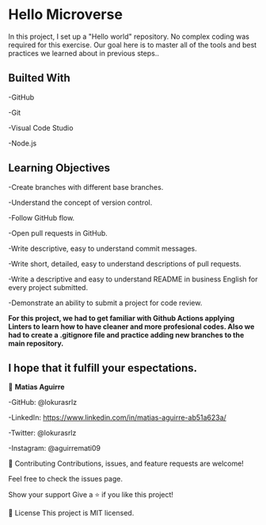 # Hello Microverse

In this project, I set up a "Hello world" repository. No complex coding was required for this exercise. Our goal here is to master all of the tools and best practices we learned about in previous steps..



## Builted With

-GitHub

-Git

-Visual Code Studio

-Node.js




## Learning Objectives

-Create branches with different base branches.

-Understand the concept of version control.

-Follow GitHub flow.

-Open pull requests in GitHub.

-Write descriptive, easy to understand commit messages.

-Write short, detailed, easy to understand descriptions of pull requests.

-Write a descriptive and easy to understand README in business English for every project submitted.

-Demonstrate an ability to submit a project for code review.





**For this project, we had to get familiar with Github Actions applying Linters to learn how to have cleaner and more profesional codes. Also we had to create a .gitignore file and practice adding new branches to the main repository.** 





## I hope that it fulfill your espectations.





👤 **Matias Aguirre**

-GitHub: @lokurasrlz

-LinkedIn: https://www.linkedin.com/in/matias-aguirre-ab51a623a/

-Twitter: @lokurasrlz

-Instagram: @aguirremati09



🤝 Contributing
Contributions, issues, and feature requests are welcome!

Feel free to check the issues page.

Show your support
Give a ⭐️ if you like this project!


📝 License
This project is MIT licensed.
